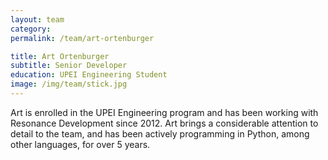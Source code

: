 ```yaml
---
layout: team
category: 
permalink: /team/art-ortenburger

title: Art Ortenburger
subtitle: Senior Developer
education: UPEI Engineering Student
image: /img/team/stick.jpg
---
```

Art is enrolled in the UPEI Engineering program and has been working with Resonance Development since 2012. Art brings a considerable attention to detail to the team, and has been actively programming in Python, among other languages, for over 5 years.